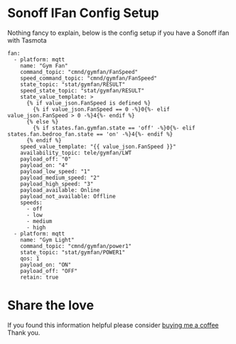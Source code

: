 # Sonoff IFan Config Setup

Nothing fancy to explain, below is the config setup if you have a Sonoff ifan with Tasmota

```
fan:
  - platform: mqtt  
    name: "Gym Fan"
    command_topic: "cmnd/gymfan/FanSpeed"
    speed_command_topic: "cmnd/gymfan/FanSpeed"    
    state_topic: "stat/gymfan/RESULT"
    speed_state_topic: "stat/gymfan/RESULT"
    state_value_template: >
      {% if value_json.FanSpeed is defined %}
        {% if value_json.FanSpeed == 0 -%}0{%- elif value_json.FanSpeed > 0 -%}4{%- endif %}
      {% else %}
        {% if states.fan.gymfan.state == 'off' -%}0{%- elif states.fan.bedroo_fan.state == 'on' -%}4{%- endif %}
      {% endif %}
    speed_value_template: "{{ value_json.FanSpeed }}"
    availability_topic: tele/gymfan/LWT
    payload_off: "0"
    payload_on: "4"
    payload_low_speed: "1"
    payload_medium_speed: "2"
    payload_high_speed: "3"
    payload_available: Online
    payload_not_available: Offline
    speeds:
      - off
      - low
      - medium
      - high
  - platform: mqtt
    name: "Gym Light"
    command_topic: "cmnd/gymfan/power1"
    state_topic: "stat/gymfan/POWER1"
    qos: 1
    payload_on: "ON"
    payload_off: "OFF"
    retain: true
```

# Share the love  
If you found this information helpful please consider [buying me a coffee](https://www.buymeacoffee.com/geekyclarkey)  
Thank you.  
